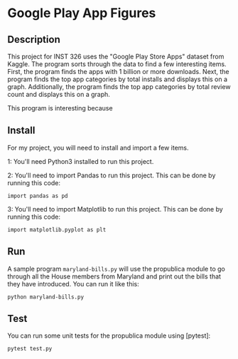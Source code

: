 # Google Play App Figures

## Description

This project for INST 326 uses the "Google Play Store Apps" dataset from Kaggle. 
The program sorts through the data to find a few interesting items. First, the program
finds the apps with 1 billion or more downloads. Next, the program finds the
top app categories by total installs and displays this on a graph. Additionally, the program
finds the top app categories by total review count and displays this on a graph.

This program is interesting because

## Install

For my project, you will need to install and import a few items.

1: You'll need Python3 installed to run this project.

2: You'll need to import Pandas to run this project. This can be done by running this code:

    import pandas as pd

3: You'll need to import Matplotlib to run this project. This can be done by running this code:

    import matplotlib.pyplot as plt

## Run

A sample program `maryland-bills.py` will use the propublica module to go
through all the House members from Maryland and print out the bills that they
have introduced.  You can run it like this:

    python maryland-bills.py

## Test

You can run some unit tests for the propublica module using [pytest]:

    pytest test.py